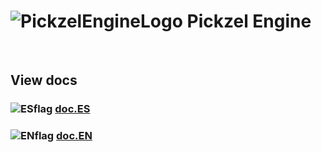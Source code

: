 # ![PickzelEngineLogo](https://i.imgur.com/cDEs2UC.png) Pickzel Engine

<br>

## View docs
###  ![ESflag](https://i.imgur.com/8r1OfpD.png)  [**doc.ES**](README-ES.md) 
###  ![ENflag](https://i.imgur.com/qTIPZ8c.png)  [**doc.EN**](README-EN.md)
